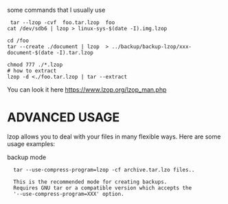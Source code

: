 some commands that I usually use
```
 tar --lzop -cvf  foo.tar.lzop  foo
cat /dev/sdb6 | lzop > linux-sys-$(date -I).img.lzop 

cd /foo
tar --create ./document | lzop  > ../backup/backup-lzop/xxx-document-$(date -I).tar.lzop

chmod 777 ./*.lzop 
# how to extract
lzop -d <./foo.tar.lzop | tar --extract
```

You can look it here https://www.lzop.org/lzop_man.php
#  ADVANCED USAGE

lzop allows you to deal with your files in many flexible ways. Here are some usage examples:

backup mode

      tar --use-compress-program=lzop -cf archive.tar.lzo files..

      This is the recommended mode for creating backups.
      Requires GNU tar or a compatible version which accepts the
      '--use-compress-program=XXX' option.


